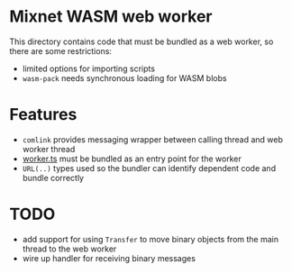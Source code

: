 # Mixnet WASM web worker

This directory contains code that must be bundled as a web worker, so there are some restrictions:
- limited options for importing scripts
- `wasm-pack` needs synchronous loading for WASM blobs

# Features

- `comlink` provides messaging wrapper between calling thread and web worker thread
- [worker.ts](./worker.ts) must be bundled as an entry point for the worker
- `URL(..)` types used so the bundler can identify dependent code and bundle correctly

# TODO

- add support for using `Transfer` to move binary objects from the main thread to the web worker
- wire up handler for receiving binary messages
